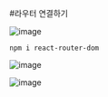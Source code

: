 #라우터 연결하기

![image](https://github.com/jaejae87/React_basic.md/assets/129706762/15800eb8-534f-4be0-b056-a186121b70f2)

    npm i react-router-dom
    
![image](https://github.com/jaejae87/React_basic.md/assets/129706762/8d261bf1-7f1c-4f6c-9a30-0fb3cc642bcd)

![image](https://github.com/jaejae87/React_basic.md/assets/129706762/cbb36585-854a-4502-9140-c4422a8c2593)

